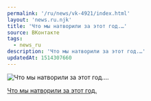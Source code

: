 ```yaml
---
permalink: '/ru/news/vk-4921/index.html'
layout: 'news.ru.njk'
title: 'Что мы натворили за этот год.…'
source: ВКонтакте
tags:
  - news_ru
description: 'Что мы натворили за этот год.…'
updatedAt: 1514307660
---
```

![Что мы натворили за этот год.…](https://sun9-39.userapi.com/impf/c841130/v841130883/4a92f/zL4n7EcDBAs.jpg?size=1280x853&quality=96&sign=a62bce92172507b4cb5621c4223e3be4&c_uniq_tag=qwnVqmglN8IFYHBI16Jxr05Mf5lyBx_xlDeRjkhynyo&type=album)

[Что мы натворили за этот год.](https://m.vk.com/@physvsu-2017)
